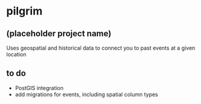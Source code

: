# pilgrim 
## (placeholder project name)

Uses geospatial and historical data to connect you to past events at a given location

## to do

* PostGIS integration
* add migrations for events, including spatial column types

